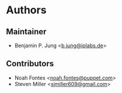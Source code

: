 # Authors

## Maintainer

- Benjamin P. Jung &lt;b.jung@iplabs.de&gt;

## Contributors

- Noah Fontes &lt;noah.fontes@puppet.com&gt;
- Steven Miller &lt;sjmiller609@gmail.com&gt;

